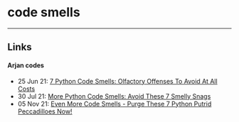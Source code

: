 # code smells





---

## Links

#### Arjan codes

- 25 Jun 21: [7 Python Code Smells: Olfactory Offenses To Avoid At All Costs](https://www.youtube.com/watch?v=LrtnLEkOwFE&ab_channel=ArjanCodes)
- 30 Jul 21: [More Python Code Smells: Avoid These 7 Smelly Snags](https://www.youtube.com/watch?v=zmWf_cHyo8s&ab_channel=ArjanCodes)
- 05 Nov 21: [Even More Code Smells - Purge These 7 Python Putrid Peccadilloes Now!](https://www.youtube.com/watch?v=Kl3_Gmn4Ujg&ab_channel=ArjanCodes)

